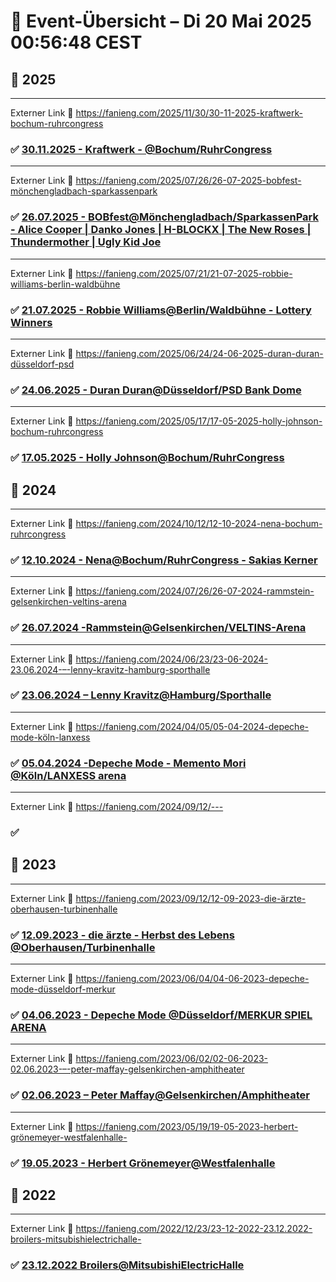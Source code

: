 # 📓 Event-Übersicht – Di 20 Mai 2025 00:56:48 CEST

## 📆 2025

---

Externer Link 🔗 https://fanieng.com/2025/11/30/30-11-2025-kraftwerk-bochum-ruhrcongress

### ✅ [30.11.2025 - Kraftwerk - @Bochum/RuhrCongress](./src/content/events/2025/11-30/index.mdx)

---

Externer Link 🔗 https://fanieng.com/2025/07/26/26-07-2025-bobfest-mönchengladbach-sparkassenpark

### ✅ [26.07.2025 - BOBfest@Mönchengladbach/SparkassenPark - Alice Cooper | Danko Jones | H-BLOCKX | The New Roses | Thundermother | Ugly Kid Joe](./src/content/events/2025/07-26/index.mdx)

---

Externer Link 🔗 https://fanieng.com/2025/07/21/21-07-2025-robbie-williams-berlin-waldbühne

### ✅ [21.07.2025 - Robbie Williams@Berlin/Waldbühne - Lottery Winners](./src/content/events/2025/07-21/index.mdx)

---

Externer Link 🔗 https://fanieng.com/2025/06/24/24-06-2025-duran-duran-düsseldorf-psd

### ✅ [24.06.2025 - Duran Duran@Düsseldorf/PSD Bank Dome](./src/content/events/2025/06-24/index.mdx)

---

Externer Link 🔗 https://fanieng.com/2025/05/17/17-05-2025-holly-johnson-bochum-ruhrcongress

### ✅ [17.05.2025 - Holly Johnson@Bochum/RuhrCongress](./src/content/events/2025/05-17/index.mdx)

## 📆 2024

---

Externer Link 🔗 https://fanieng.com/2024/10/12/12-10-2024-nena-bochum-ruhrcongress

### ✅ [12.10.2024 - Nena@Bochum/RuhrCongress - Sakias Kerner](./src/content/events/2024/10-12/index.mdx)

---

Externer Link 🔗 https://fanieng.com/2024/07/26/26-07-2024-rammstein-gelsenkirchen-veltins-arena

### ✅ [26.07.2024 -Rammstein@Gelsenkirchen/VELTINS-Arena](./src/content/events/2024/07-26/index.mdx)

---

Externer Link 🔗 https://fanieng.com/2024/06/23/23-06-2024-23.06.2024-–-lenny-kravitz-hamburg-sporthalle

### ✅ [23.06.2024 – Lenny Kravitz@Hamburg/Sporthalle](./src/content/events/2024/06-23/index.mdx)

---

Externer Link 🔗 https://fanieng.com/2024/04/05/05-04-2024-depeche-mode-köln-lanxess

### ✅ [05.04.2024 -Depeche Mode - Memento Mori @Köln/LANXESS arena](./src/content/events/2024/04-05/index.mdx)

---

Externer Link 🔗 https://fanieng.com/2024/09/12/---

### ✅ [](./src/content/events/2024/02-01/index.mdx)

## 📆 2023

---

Externer Link 🔗 https://fanieng.com/2023/09/12/12-09-2023-die-ärzte-oberhausen-turbinenhalle

### ✅ [12.09.2023 - die ärzte - Herbst des Lebens @Oberhausen/Turbinenhalle](./src/content/events/2023/10-12/index.mdx)

---

Externer Link 🔗 https://fanieng.com/2023/06/04/04-06-2023-depeche-mode-düsseldorf-merkur

### ✅ [04.06.2023 - Depeche Mode @Düsseldorf/MERKUR SPIEL ARENA](./src/content/events/2023/06-04/index.mdx)

---

Externer Link 🔗 https://fanieng.com/2023/06/02/02-06-2023-02.06.2023-–-peter-maffay-gelsenkirchen-amphitheater

### ✅ [02.06.2023 – Peter Maffay@Gelsenkirchen/Amphitheater](./src/content/events/2023/06-02/index.mdx)

---

Externer Link 🔗 https://fanieng.com/2023/05/19/19-05-2023-herbert-grönemeyer-westfalenhalle-

### ✅ [19.05.2023 - Herbert Grönemeyer@Westfalenhalle](./src/content/events/2023/05-19/index.mdx)

## 📆 2022

---

Externer Link 🔗 https://fanieng.com/2022/12/23/23-12-2022-23.12.2022-broilers-mitsubishielectrichalle-

### ✅ [23.12.2022 Broilers@MitsubishiElectricHalle](./src/content/events/2022/12-23/index.mdx)

